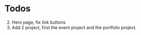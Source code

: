 # Todos

2. Hero page, fix link buttons
3. Add 2 project, first the event project and the portfolio project.
